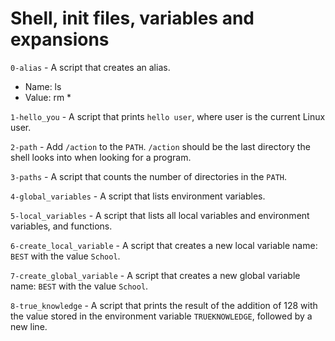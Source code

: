 # Shell, init files, variables and expansions

`0-alias` - A script that creates an alias.
- Name: ls
- Value: rm *

`1-hello_you` - A script that prints `hello user`, where user is the current Linux user.

`2-path` - Add `/action` to the `PATH`. `/action` should be the last directory the shell looks into when looking for a program.

`3-paths` - A script that counts the number of directories in the `PATH`.

`4-global_variables` - A script that lists environment variables. 

`5-local_variables` - A script that lists all local variables and environment variables, and functions.

`6-create_local_variable` - A script that creates a new local variable name: `BEST` with the value `School`.

`7-create_global_variable` - A script that creates a new global variable name: `BEST` with the value `School`.

`8-true_knowledge` - A script that prints the result of the addition of 128 with the value stored in the environment variable `TRUEKNOWLEDGE`, followed by a new line.


